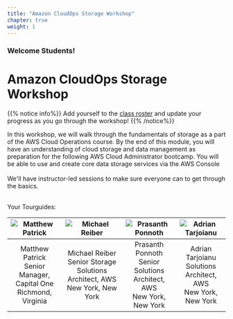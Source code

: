 ```yaml
---
title: "Amazon CloudOps Storage Workshop"
chapter: true
weight: 1
---
```


### Welcome Students!

# Amazon CloudOps Storage Workshop

{{% notice info%}}
Add yourself to the [class roster](https://docs.google.com/spreadsheets/d/1xxHMJ_m2R-VvTCkJWQvTv6I2geRETGq9m9ezoIEyBxw/edit?usp=sharing) and update your progress as you go through the workshop!
{{% /notice%}}


In this workshop, we will walk through the fundamentals of storage as a part of the AWS Cloud Operations course.
By the end of this module, you will have an understanding of cloud storage and data management as preparation for the
following AWS Cloud Administrator bootcamp.  You will be able to use and create core data storage services via the 
AWS Console
<br>
<br>
We'll have instructor-led sessions to make sure everyone can to get through the basics.

<br>
Your Tourguides:

| ![Matthew Patrick](/images/pamatthew.png?height=250px&classes=shadow,border) | ![Michael Reiber](/images/remichael.png?height=250px&classes=shadow,border) | ![Prasanth Ponnoth](/images/poprasanth.png?height=250px&classes=shadow,border) | ![Adrian Tarjoianu](/images/taadrian.png?height=250px&classes=shadow,border) |
|----------------------------------------|----------------------------------------|----------------------------------------|----------------------------------------|
| <center>Matthew Patrick<br>Senior Manager, Capital One<br>Richmond, Virginia</center> | <center>Michael Reiber<br>Senior Storage Solutions Architect, AWS<br>New York, New York</center> | <center>Prasanth Ponnoth<br>Senior Solutions Architect, AWS<br>New York, New York</center> | <center>Adrian Tarjoianu<br>Solutions Architect, AWS<br>New York, New York</center> |
